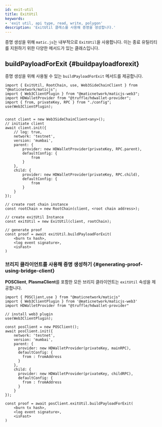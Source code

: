 ```yaml
---
id: exit-util
title: ExitUtil
keywords:
- 'exit util, api type, read, write, polygon'
description: 'ExitUtil 클래스를 사용해 증명을 생성합니다.'
---
```


증명 생성을 위해 `matic.js`는 내부적으로 `ExitUtil`을 사용합니다. 이는 종료 유틸리티를 지원하기 위한 다양한 메서드가 있는 클래스입니다.

## buildPayloadForExit {#buildpayloadforexit}

증명 생성을 위해 사용될 수 있는 `buildPayloadForExit` 메서드를 제공합니다.

```
import { ExitUtil, RootChain, use, Web3SideChainClient } from "@maticnetwork/maticjs";
import { Web3ClientPlugin } from "@maticnetwork/maticjs-web3";
import HDWalletProvider from "@truffle/hdwallet-provider";
import { from, privateKey, RPC } from "./config";
use(Web3ClientPlugin);


const client = new Web3SideChainClient<any>();
// initiate client
await client.init({
    // log: true,
    network: 'testnet',
    version: 'mumbai',
    parent: {
        provider: new HDWalletProvider(privateKey, RPC.parent),
        defaultConfig: {
            from
        }
    },
    child: {
        provider: new HDWalletProvider(privateKey, RPC.child),
        defaultConfig: {
            from
        }
    }
});

// create root chain instance
const rootChain = new RootChain(client, <root chain address>);

// create exitUtil Instance
const exitUtil = new ExitUtil(client, rootChain);

// generate proof
const proof = await exitUtil.buildPayloadForExit(
    <burn tx hash>,
    <log event signature>,
    <isFast>
)

```

### 브리지 클라이언트를 사용해 증명 생성하기 {#generating-proof-using-bridge-client}

**POSClient**, **PlasmaClient**를 포함한 모든 브리지 클라이언트는 `exitUtil` 속성을 제공합니다.

```
import { POSClient,use } from "@maticnetwork/maticjs"
import { Web3ClientPlugin } from '@maticnetwork/maticjs-web3'
import HDWalletProvider from "@truffle/hdwallet-provider"

// install web3 plugin
use(Web3ClientPlugin);

const posClient = new POSClient();
await posClient.init({
    network: 'testnet',
    version: 'mumbai',
    parent: {
      provider: new HDWalletProvider(privateKey, mainRPC),
      defaultConfig: {
        from : fromAddress
      }
    },
    child: {
      provider: new HDWalletProvider(privateKey, childRPC),
      defaultConfig: {
        from : fromAddress
      }
    }
});

const proof = await posClient.exitUtil.buildPayloadForExit(
    <burn tx hash>,
    <log event signature>,
    <isFast>
)
```
